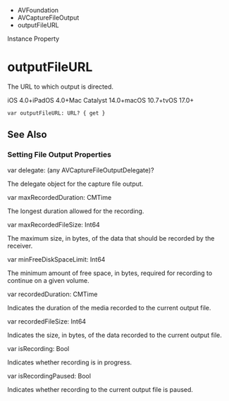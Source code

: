 

- AVFoundation
- AVCaptureFileOutput
-  outputFileURL 

Instance Property

# outputFileURL

The URL to which output is directed.

iOS 4.0+iPadOS 4.0+Mac Catalyst 14.0+macOS 10.7+tvOS 17.0+

``` source
var outputFileURL: URL? { get }
```

## See Also

### Setting File Output Properties

var delegate: (any AVCaptureFileOutputDelegate)?

The delegate object for the capture file output.

var maxRecordedDuration: CMTime

The longest duration allowed for the recording.

var maxRecordedFileSize: Int64

The maximum size, in bytes, of the data that should be recorded by the receiver.

var minFreeDiskSpaceLimit: Int64

The minimum amount of free space, in bytes, required for recording to continue on a given volume.

var recordedDuration: CMTime

Indicates the duration of the media recorded to the current output file.

var recordedFileSize: Int64

Indicates the size, in bytes, of the data recorded to the current output file.

var isRecording: Bool

Indicates whether recording is in progress.

var isRecordingPaused: Bool

Indicates whether recording to the current output file is paused.

